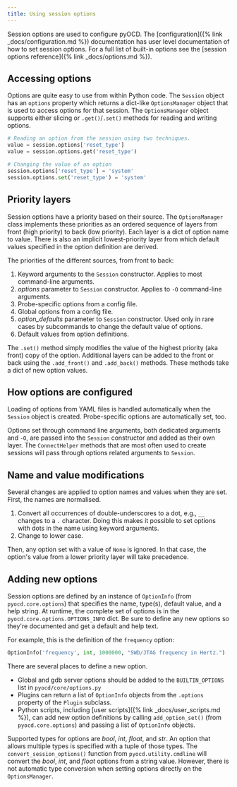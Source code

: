 ```yaml
---
title: Using session options
---
```


Session options are used to configure pyOCD. The [configuration]({% link _docs/configuration.md %}) documentation has user level documentation of how to set session options. For a full list of built-in options see the [session options reference]({% link _docs/options.md %}).


## Accessing options

Options are quite easy to use from within Python code. The `Session` object has an `options` property which returns a dict-like `OptionsManager` object that is used to access options for that session. The `OptionsManager` object supports either slicing or `.get()`/`.set()` methods for reading and writing options.

```py
# Reading an option from the session using two techniques.
value = session.options['reset_type']
value = session.options.get('reset_type')

# Changing the value of an option
session.options['reset_type'] = 'system'
session.options.set('reset_type') = 'system'
```

## Priority layers

Session options have a priority based on their source. The `OptionsManager` class implements these priorities as an ordered sequence of layers from front (high priority) to back (low priority). Each layer is a dict of option name to value. There is also an implicit lowest-priority layer from which default values specified in the option definition are derived.

The priorities of the different sources, from front to back:

1. Keyword arguments to the `Session` constructor. Applies to most command-line arguments.
2. _options_ parameter to `Session` constructor. Applies to `-O` command-line arguments.
3. Probe-specific options from a config file.
4. Global options from a config file.
5. _option_defaults_ parameter to `Session` constructor. Used only in rare cases by subcommands to change the default value of options.
6. Default values from option definitions.

The `.set()` method simply modifies the value of the highest priority (aka front) copy of the option. Additional layers can be added to the front or back using the `.add_front()` and `.add_back()` methods. These methods take a dict of new option values.


## How options are configured

Loading of options from YAML files is handled automatically when the `Session` object is created. Probe-specific options are automatically set, too.

Options set through command line arguments, both dedicated arguments and `-O`, are passed into the `Session` constructor and added as their own layer. The `ConnectHelper` methods that are most often used to create sessions will pass through options related arguments to `Session`.


## Name and value modifications

Several changes are applied to option names and values when they are set. First, the names are normalised.

1. Convert all occurrences of double-underscores to a dot, e.g., `__` changes to a `.` character. Doing this makes it possible to set options with dots in the name using keyword arguments.
2. Change to lower case.

Then, any option set with a value of `None` is ignored. In that case, the option's value from a lower priority layer will take precedence.


## Adding new options

Session options are defined by an instance of `OptionInfo` (from `pyocd.core.options`) that specifies the name, type(s), default value, and a help string. At runtime, the complete set of options is in the `pyocd.core.options.OPTIONS_INFO` dict. Be sure to define any new options so they're documented and get a default and help text.

For example, this is the definition of the `frequency` option:

```py
OptionInfo('frequency', int, 1000000, "SWD/JTAG frequency in Hertz.")
```

There are several places to define a new option.

- Global and gdb server options should be added to the `BUILTIN_OPTIONS` list in `pyocd/core/options.py`
- Plugins can return a list of `OptionInfo` objects from the `.options` property of the `Plugin` subclass.
- Python scripts, including [user scripts]({% link _docs/user_scripts.md %}), can add new option definitions by calling `add_option_set()` (from `pyocd.core.options`) and passing a list of `OptionInfo` objects.

Supported types for options are *bool*, *int*, *float*, and *str*. An option that allows multiple types is specified with a tuple of those types. The `convert_session_options()` function from `pyocd.utility.cmdline` will convert the *bool*, *int*, and *float* options from a string value. However, there is not automatic type conversion when setting options directly on the `OptionsManager`.


